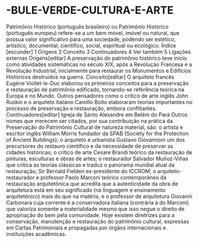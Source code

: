 -BULE-VERDE-CULTURA-E-ARTE
==========================

Patrimônio Histórico (português brasileiro) ou Património Histórico (português europeu) refere-se a um bem móvel, imóvel ou natural, que possua valor significativo para uma sociedade, podendo ser estético, artístico, documental, científico, social, espiritual ou ecológico. Índice  [esconder]  1 Origens 2 Conceito 3 Continuadores 4 Ver também 5 Ligações externas Origens[editar]  A preservação do patrimônio histórico teve início como atividades sistemáticas no século XIX, após a Revolução Francesa e a Revolução Industrial, inicialmente para restaurar os Monumentos e Edifícios Históricos destruídos na guerra. Conceito[editar]  O arquiteto francês Eugène Viollet-le-Duc elaborou os primeiros conceitos para a preservação e restauração de patrimônio edificado, tornando-se referência teórica na Europa e no Mundo. Outros pensadores como o crítico de arte inglês John Ruskin e o arquiteto italiano Camillo Boito elaboraram teorias importantes no processo de preservação e restauração, embora conflitantes. Continuadores[editar]    Igreja de Santo Alexandre em Belém do Pará Outros nomes que merecem ser citados, por sua contribuição na prática da Preservação do Patrimônio Cultural de natureza material, são: o artista e escritor inglês William Morris fundador da SPAB (Society for the Protection of Ancient Buildings); o arquiteto e urbanista Gustavo Giovannoni um dos precursores do restauro científico e da necessidade de preservar as cidades históricas; o crítico de arte Cesare Brandi teórico da restauração de pinturas, esculturas e obras de artes; o restaurador Salvador Muñoz-Viñas que critica as teorias clássicas e traduz o panorama mundial atual da restauração; Sir Bernald Fielden ex-presidente do ICCROM; o arquiteto-restaurador e professor Paolo Marconi teórico contemporâneo da restauração arquitetônica que acredita que a autenticidade da obra de arquitetura está em seu significado (na linguagem e ensinamento arquitetônico) mais do que na matéria, e o professor de arquitetura Giovanni Carbonara cuja corrente é a conservadora italiana (contrária à do Marconi) que valoriza somente a materialidade mesmo que isso negue o direito de apropriação do bem pela comunidade. Hoje existem diretrizes para a conservação, manutenção e restauração do patrimônio cultural, expressas em Cartas Patrimoniais e propagadas por órgãos internacionais e instituições acadêmicas.

